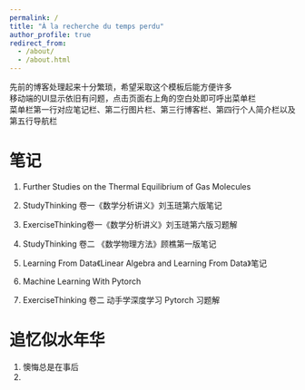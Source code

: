 ```yaml
---
permalink: /
title: "À la recherche du temps perdu"
author_profile: true
redirect_from: 
  - /about/
  - /about.html
---
```


先前的博客处理起来十分繁琐，希望采取这个模板后能方便许多  
移动端的UI显示依旧有问题，点击页面右上角的空白处即可呼出菜单栏  
菜单栏第一行对应笔记栏、第二行图片栏、第三行博客栏、第四行个人简介栏以及第五行导航栏  

笔记
======
1. Further Studies on the Thermal Equilibrium of Gas Molecules  

1. StudyThinking 卷一《数学分析讲义》刘玉琏第六版笔记  

1. ExerciseThinking卷一《数学分析讲义》刘玉琏第六版习题解  

1. StudyThinking 卷二 《数学物理方法》顾樵第一版笔记  

1. Learning From Data《Linear Algebra and Learning From Data》笔记  
  
1. Machine Learning With Pytorch  

1. ExerciseThinking 卷二 动手学深度学习 Pytorch 习题解  





追忆似水年华
======
1. 懊悔总是在事后
1. 


